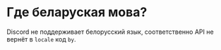 # Где беларуская мова?
Discord не поддерживает белорусский язык, соответственно API не вернёт в `locale` код `by`.
